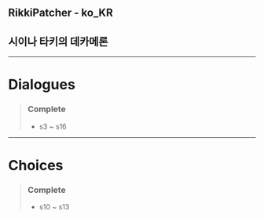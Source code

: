 ## RikkiPatcher - ko_KR
## 시이나 타키의 데카메론

---

# Dialogues
> ### Complete
> - s3 ~ s16 

---

# Choices
> ### Complete
> - s10 ~ s13